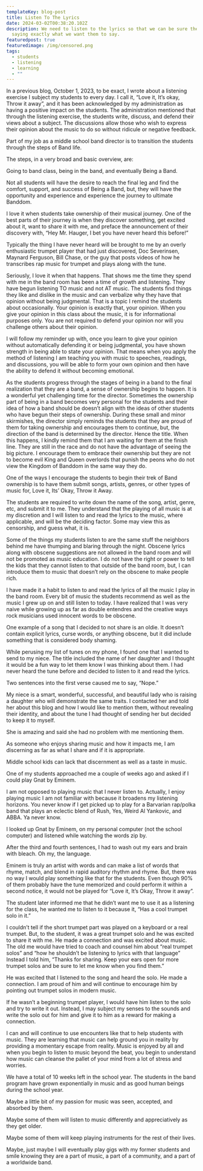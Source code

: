 ```yaml
---
templateKey: blog-post
title: Listen To The Lyrics
date: 2024-03-02T00:38:20.102Z
description: We need to listen to the lyrics so that we can be sure they are
  saying exactly what we want them to say.
featuredpost: true
featuredimage: /img/censored.png
tags:
  - students
  - listening
  - learning
  - ""
---
```

In a previous blog, October 1, 2023, to be exact, I wrote about a listening exercise I subject my students to every day.  I call it, “Love it, It’s okay, Throw it away”, and it has been acknowledged by my administration as having a positive impact on the students.  The administration mentioned that through the listening exercise, the students write, discuss, and defend their views about a subject.  The discussions allow those who wish to express their opinion about the music to do so without ridicule or negative feedback.

Part of my job as a middle school band director is to transition the students through the steps of Band life.

The steps, in a very broad and basic overview, are:

Going to band class, being in the band, and eventually Being a Band.

Not all students will have the desire to reach the final leg and find the comfort, support, and success of Being a Band, but, they will have the opportunity and experience and experience the journey to ultimate Banddom.

I love it when students take ownership of their musical journey.  One of the best parts of their journey is when they discover something, get excited about it, want to share it with me, and preface the announcement of their discovery with, “Hey Mr. Hauger, I bet you have never heard this before!”

Typically the thing I have never heard will be brought to me by an overly enthusiastic trumpet player that had just discovered, Doc Severinsen,  Maynard Ferguson, Bill Chase, or the guy that posts videos of how he transcribes rap music for trumpet and plays along with the tune.

Seriously, I love it when that happens.  That shows me the time they spend with me in the band room has been a time of growth and listening.  They have begun listening TO music and not AT music.  The students find things they like and dislike in the music and can verbalize why they have that opinion without being judgmental.  That is a topic I remind the students about occasionally.  Your opinion is exactly that, your opinion.  When you give your opinion in this class about the music, it is for informational purposes only.  You are not required to defend your opinion nor will you challenge others about their opinion.

I will follow my reminder up with, once you learn to give your opinion without automatically defending it or being judgmental, you have shown strength in being able to state your opinion.  That means when you apply the method of listening I am teaching you with music to speeches, readings, and discussions, you will be able to form your own opinion and then have the ability to defend it without becoming emotional.

As the students progress through the stages of being in a band to the final realization that they are a band, a sense of ownership begins to happen.  It is a wonderful yet challenging time for the director.  Sometimes the ownership part of being in a band becomes very personal for the students and their idea of how a band should be doesn’t align with the ideas of other students who have begun their steps of ownership.  During these small and minor skirmishes, the director simply reminds the students that they are proud of them for taking ownership and encourages them to continue, but, the direction of the band is determined by the director.  Hence the title.  When this happens, I kindly remind them that I am waiting for them at the finish line.  They are still in the race and do not have the advantage of seeing the big picture.  I encourage them to embrace their ownership but they are not to become evil King and Queen overlords that punish the peons who do not view the Kingdom of Banddom in the same way they do.

One of the ways I encourage the students to begin their trek of Band ownership is to have them submit songs, artists, genres, or other types of music for, Love it, Its’ Okay, Throw it Away.

The students are required to write down the name of the song, artist, genre, etc, and submit it to me.  They understand that the playing of all music is at my discretion and I will listen to and read the lyrics to the music, where applicable, and will be the deciding factor.  Some may view this as censorship, and guess what, it is.  

Some of the things my students listen to are the same stuff the neighbors behind me have thumping and blaring through the night.  Obscene lyrics along with obscene suggestions are not allowed in the band room and will not be promoted as music education.  I do not have the right or power to tell the kids that they cannot listen to that outside of the band room, but, I can introduce them to music that doesn’t rely on the obscene to make people rich.

I have made it a habit to listen to and read the lyrics of all the music I play in the band room.  Every bit of music the students recommend as well as the music I grew up on and still listen to today.  I have realized that I was very naive while growing up as far as double entendres and the creative ways rock musicians used innocent words to be obscene.

One example of a song that I decided to not share is an oldie.  It doesn’t contain explicit lyrics, curse words, or anything obscene, but it did include something that is considered body shaming.

While perusing my list of tunes on my phone, I found one that I wanted to send to my niece.  The title included the name of her daughter and I thought it would be a fun way to let them know I was thinking about them.  I had never heard the tune before and decided to listen to it and read the lyrics.

Two sentences into the first verse caused me to say, “Nope.”

My niece is a smart, wonderful, successful, and beautiful lady who is raising a daughter who will demonstrate the same traits.  I contacted her and told her about this blog and how I would like to mention them, without revealing their identity, and about the tune I had thought of sending her but decided to keep it to myself.

She is amazing and said she had no problem with me mentioning them.

As someone who enjoys sharing music and how it impacts me, I am discerning as far as what I share and if it is appropriate.  

Middle school kids can lack that discernment as well as a taste in music.  

One of my students approached me a couple of weeks ago and asked if I could play Gnat by Eminem.

I am not opposed to playing music that I never listen to.  Actually, I enjoy playing music I am not familiar with because it broadens my listening horizons.  You never know if I get picked up to play for a Barvarian rap/polka band that plays an eclectic blend of Rush, Yes, Weird Al Yankovic, and ABBA.  Ya never know.

I looked up Gnat by Eminem, on my personal computer (not the school computer) and listened while watching the words zip by.

After the third and fourth sentences, I had to wash out my ears and brain with bleach.  Oh my, the language.  

Eminem is truly an artist with words and can make a list of words that rhyme, match, and blend in rapid auditory rhythm and rhyme.  But, there was no way I would play something like that for the students.  Even though 90% of them probably have the tune memorized and could perform it within a second notice, it would not be played for “Love it, It’s Okay, Throw it away”.

The student later informed me that he didn’t want me to use it as a listening for the class, he wanted me to listen to it because it, “Has a cool trumpet solo in it.”

I couldn’t tell if the short trumpet part was played on a keyboard or a real trumpet.  But, to the student, it was a great trumpet solo and he was excited to share it with me.  He made a connection and was excited about music.  The old me would have tried to coach and counsel him about “real trumpet solos” and “how he shouldn’t be listening to lyrics with that language” Instead I told him, “Thanks for sharing.  Keep your ears open for more trumpet solos and be sure to let me know when you find them.”

He was excited that I listened to the song and heard the solo.  He made a connection.  I am proud of him and will continue to encourage him by pointing out trumpet solos in modern music.  

If he wasn’t a beginning trumpet player, I would have him listen to the solo and try to write it out.  Instead, I may subject my senses to the sounds and write the solo out for him and give it to him as a reward for making a connection.

I can and will continue to use encounters like that to help students with music.  They are learning that music can help ground you in reality by providing a momentary escape from reality.  Music is enjoyed by all and when you begin to listen to music beyond the beat, you begin to understand how music can cleanse the pallet of your mind from a lot of stress and worries.

We have a total of 10 weeks left in the school year.  The students in the band program have grown exponentially in music and as good human beings during the school year.

Maybe a little bit of my passion for music was seen, accepted, and absorbed by them.  

Maybe some of them will listen to music differently and appreciatively as they get older.

Maybe some of them will keep playing instruments for the rest of their lives.

Maybe, just maybe I will eventually play gigs with my former students and smile knowing they are a part of music, a part of a community, and a part of a worldwide band.